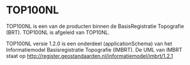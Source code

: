 # TOP100NL
TOP100NL is een van de producten binnen de BasisRegistratie Topografie (BRT). 
TOP100NL is afgeleid van TOP10NL. 
 
TOP100NL versie 1.2.0 is een onderdeel (applicationSchema) van het Informatiemodel Basisregistratie Topografie (IMBRT). 
De UML van IMBRT staat op http://register.geostandaarden.nl/informatiemodel/imbrt/1.2.1